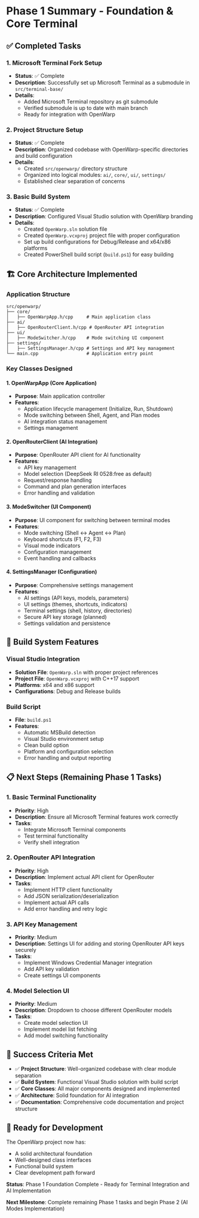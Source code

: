 # Phase 1 Summary - Foundation & Core Terminal

## ✅ Completed Tasks

### 1. Microsoft Terminal Fork Setup
- **Status**: ✅ Complete
- **Description**: Successfully set up Microsoft Terminal as a submodule in `src/terminal-base/`
- **Details**: 
  - Added Microsoft Terminal repository as git submodule
  - Verified submodule is up to date with main branch
  - Ready for integration with OpenWarp

### 2. Project Structure Setup
- **Status**: ✅ Complete
- **Description**: Organized codebase with OpenWarp-specific directories and build configuration
- **Details**:
  - Created `src/openwarp/` directory structure
  - Organized into logical modules: `ai/`, `core/`, `ui/`, `settings/`
  - Established clear separation of concerns

### 3. Basic Build System
- **Status**: ✅ Complete
- **Description**: Configured Visual Studio solution with OpenWarp branding
- **Details**:
  - Created `OpenWarp.sln` solution file
  - Created `OpenWarp.vcxproj` project file with proper configuration
  - Set up build configurations for Debug/Release and x64/x86 platforms
  - Created PowerShell build script (`build.ps1`) for easy building

## 🏗️ Core Architecture Implemented

### Application Structure
```
src/openwarp/
├── core/
│   ├── OpenWarpApp.h/cpp     # Main application class
├── ai/
│   ├── OpenRouterClient.h/cpp # OpenRouter API integration
├── ui/
│   ├── ModeSwitcher.h/cpp    # Mode switching UI component
├── settings/
│   ├── SettingsManager.h/cpp # Settings and API key management
└── main.cpp                  # Application entry point
```

### Key Classes Designed

#### 1. OpenWarpApp (Core Application)
- **Purpose**: Main application controller
- **Features**:
  - Application lifecycle management (Initialize, Run, Shutdown)
  - Mode switching between Shell, Agent, and Plan modes
  - AI integration status management
  - Settings management

#### 2. OpenRouterClient (AI Integration)
- **Purpose**: OpenRouter API client for AI functionality
- **Features**:
  - API key management
  - Model selection (DeepSeek RI 0528:free as default)
  - Request/response handling
  - Command and plan generation interfaces
  - Error handling and validation

#### 3. ModeSwitcher (UI Component)
- **Purpose**: UI component for switching between terminal modes
- **Features**:
  - Mode switching (Shell ↔ Agent ↔ Plan)
  - Keyboard shortcuts (F1, F2, F3)
  - Visual mode indicators
  - Configuration management
  - Event handling and callbacks

#### 4. SettingsManager (Configuration)
- **Purpose**: Comprehensive settings management
- **Features**:
  - AI settings (API keys, models, parameters)
  - UI settings (themes, shortcuts, indicators)
  - Terminal settings (shell, history, directories)
  - Secure API key storage (planned)
  - Settings validation and persistence

## 🔧 Build System Features

### Visual Studio Integration
- **Solution File**: `OpenWarp.sln` with proper project references
- **Project File**: `OpenWarp.vcxproj` with C++17 support
- **Platforms**: x64 and x86 support
- **Configurations**: Debug and Release builds

### Build Script
- **File**: `build.ps1`
- **Features**:
  - Automatic MSBuild detection
  - Visual Studio environment setup
  - Clean build option
  - Platform and configuration selection
  - Error handling and output reporting

## 📋 Next Steps (Remaining Phase 1 Tasks)

### 1. Basic Terminal Functionality
- **Priority**: High
- **Description**: Ensure all Microsoft Terminal features work correctly
- **Tasks**:
  - Integrate Microsoft Terminal components
  - Test terminal functionality
  - Verify shell integration

### 2. OpenRouter API Integration
- **Priority**: High
- **Description**: Implement actual API client for OpenRouter
- **Tasks**:
  - Implement HTTP client functionality
  - Add JSON serialization/deserialization
  - Implement actual API calls
  - Add error handling and retry logic

### 3. API Key Management
- **Priority**: Medium
- **Description**: Settings UI for adding and storing OpenRouter API keys securely
- **Tasks**:
  - Implement Windows Credential Manager integration
  - Add API key validation
  - Create settings UI components

### 4. Model Selection UI
- **Priority**: Medium
- **Description**: Dropdown to choose different OpenRouter models
- **Tasks**:
  - Create model selection UI
  - Implement model list fetching
  - Add model switching functionality

## 🎯 Success Criteria Met

- ✅ **Project Structure**: Well-organized codebase with clear module separation
- ✅ **Build System**: Functional Visual Studio solution with build script
- ✅ **Core Classes**: All major components designed and implemented
- ✅ **Architecture**: Solid foundation for AI integration
- ✅ **Documentation**: Comprehensive code documentation and project structure

## 🚀 Ready for Development

The OpenWarp project now has:
- A solid architectural foundation
- Well-designed class interfaces
- Functional build system
- Clear development path forward

**Status**: Phase 1 Foundation Complete - Ready for Terminal Integration and AI Implementation

**Next Milestone**: Complete remaining Phase 1 tasks and begin Phase 2 (AI Modes Implementation)
